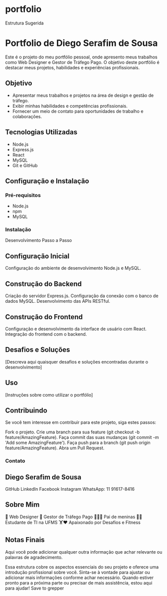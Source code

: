 # portfolio
Estrutura Sugerida

# Portfolio de Diego Serafim de Sousa

Este é o projeto do meu portfólio pessoal, onde apresento meus trabalhos como Web Designer e Gestor de Tráfego Pago. O objetivo deste portfólio é destacar meus projetos, habilidades e experiências profissionais.

## Objetivo

- Apresentar meus trabalhos e projetos na área de design e gestão de tráfego.
- Exibir minhas habilidades e competências profissionais.
- Fornecer um meio de contato para oportunidades de trabalho e colaborações.

## Tecnologias Utilizadas

- Node.js
- Express.js
- React
- MySQL
- Git e GitHub

## Configuração e Instalação

### Pré-requisitos

- Node.js
- npm
- MySQL

### Instalação

Desenvolvimento Passo a Passo

## Configuração Inicial
Configuração do ambiente de desenvolvimento Node.js e MySQL.

## Construção do Backend
Criação do servidor Express.js.
Configuração da conexão com o banco de dados MySQL.
Desenvolvimento das APIs RESTful.

## Construção do Frontend
Configuração e desenvolvimento da interface de usuário com React.
Integração do frontend com o backend.

## Desafios e Soluções
[Descreva aqui quaisquer desafios e soluções encontradas durante o desenvolvimento]

## Uso
[Instruções sobre como utilizar o portfólio]

## Contribuindo
Se você tem interesse em contribuir para este projeto, siga estes passos:

Fork o projeto.
Crie uma branch para sua feature (git checkout -b feature/AmazingFeature).
Faça commit das suas mudanças (git commit -m 'Add some AmazingFeature').
Faça push para a branch (git push origin feature/AmazingFeature).
Abra um Pull Request.

### Contato
## Diego Serafim de Sousa
GitHub
LinkedIn
Facebook
Instagram
WhatsApp: 11 91617-8416

## Sobre Mim
🎨 Web Designer
💼 Gestor de Tráfego Pago
👨‍👧‍👧 Pai de meninas
👨‍🎓 Estudante de TI na UFMS
🏋️❤️ Apaixonado por Desafios e Fitness

## Notas Finais
Aqui você pode adicionar qualquer outra informação que achar relevante ou palavras de agradecimento.

Essa estrutura cobre os aspectos essenciais do seu projeto e oferece uma introdução profissional sobre você. Sinta-se à vontade para ajustar ou adicionar mais informações conforme achar necessário. Quando estiver pronto para a próxima parte ou precisar de mais assistência, estou aqui para ajudar!
Save to grepper
